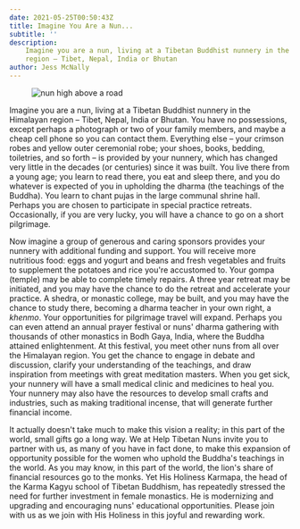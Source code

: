 ```yaml
---
date: 2021-05-25T00:50:43Z
title: Imagine You Are a Nun...
subtitle: ''
description:
    Imagine you are a nun, living at a Tibetan Buddhist nunnery in the Himalayan
    region – Tibet, Nepal, India or Bhutan
author: Jess McNally
---
```


<figure class="blog-photo">  
<img src="../media/nun-above-road.jpg" alt="nun high above a road"/>
</figure>

Imagine you are a nun, living at a Tibetan Buddhist nunnery in the Himalayan region – Tibet, Nepal, India or Bhutan. You have no possessions, except perhaps a photograph or two of your family members, and maybe a cheap cell phone so you can contact them. Everything else – your crimson robes and yellow outer ceremonial robe; your shoes, books, bedding, toiletries, and so forth – is provided by your nunnery, which has changed very little in the decades (or centuries) since it was built. You live there from a young age; you learn to read there, you eat and sleep there, and you do whatever is expected of you in upholding the dharma (the teachings of the Buddha). You learn to chant pujas in the large communal shrine hall. Perhaps you are chosen to participate in special practice retreats. Occasionally, if you are very lucky, you will have a chance to go on a short pilgrimage.

Now imagine a group of generous and caring sponsors provides your nunnery with additional funding and support. You will receive more nutritious food: eggs and yogurt and beans and fresh vegetables and fruits to supplement the potatoes and rice you're accustomed to. Your gompa (temple) may be able to complete timely repairs. A three year retreat may be initiated, and you may have the chance to do the retreat and accelerate your practice. A shedra, or monastic college, may be built, and you may have the chance to study there, becoming a dharma teacher in your own right, a _khenmo_. Your opportunities for pilgrimage travel will expand. Perhaps you can even attend an annual prayer festival or nuns' dharma gathering with thousands of other monastics in Bodh Gaya, India, where the Buddha attained enlightenment. At this festival, you meet other nuns from all over the Himalayan region. You get the chance to engage in debate and discussion, clarify your understanding of the teachings, and draw inspiration from meetings with great meditation masters. When you get sick, your nunnery will have a small medical clinic and medicines to heal you. Your nunnery may also have the resources to develop small crafts and industries, such as making traditional incense, that will generate further financial income.

It actually doesn't take much to make this vision a reality; in this part of the world, small gifts go a long way. We at Help Tibetan Nuns invite you to partner with us, as many of you have in fact done, to make this expansion of opportunity possible for the women who uphold the Buddha's teachings in the world. As you may know, in this part of the world, the lion's share of financial resources go to the monks. Yet His Holiness Karmapa, the head of the Karma Kagyu school of Tibetan Buddhism, has repeatedly stressed the need for further investment in female monastics. He is modernizing and upgrading and encouraging nuns' educational opportunities. Please join with us as we join with His Holiness in this joyful and rewarding work.
